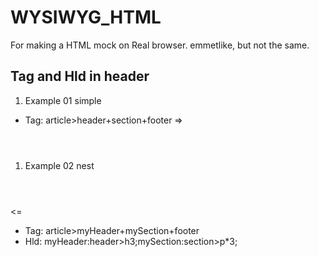 # WYSIWYG_HTML
For making a HTML mock on Real browser.
emmetlike, but not the same.

## Tag and Hld in header
1. Example 01 simple
* Tag:
article>header+section+footer
=>
<arcticle>
<header></header>
<section></section>
<footer></footer>
</article>

1. Example 02 nest

<arcticle>
<header>
<h3></h3>
</header>
<section>
<p></p>
<p></p>
<p></p>
</section>
<footer></footer>
</article>

<=

* Tag:
article>myHeader+mySection+footer
* Hld:
myHeader:header>h3;mySection:section>p*3;







